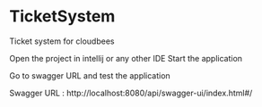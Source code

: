 # TicketSystem
Ticket system for cloudbees

Open the project in intellij or any other IDE
Start the application

Go to swagger URL and test the application

Swagger URL : http://localhost:8080/api/swagger-ui/index.html#/
